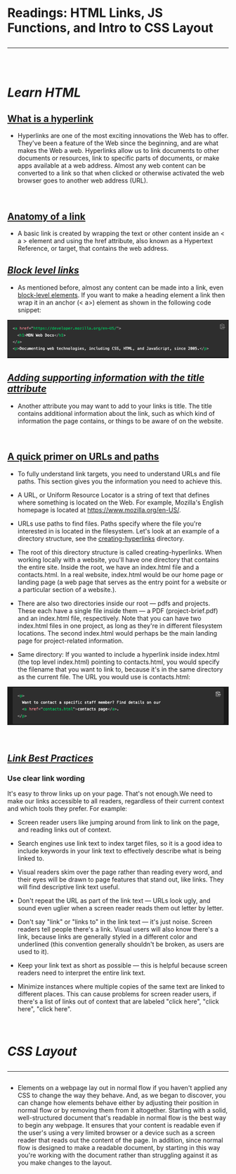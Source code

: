# Readings: HTML Links, JS Functions, and Intro to CSS Layout <hr>


&nbsp;
&nbsp;

# ***Learn HTML***

## <ins>What is a hyperlink</ins>

- Hyperlinks are one of the most exciting innovations the Web has to offer. They've been a feature of the Web since the beginning, and are what makes the Web a web. Hyperlinks allow us to link documents to other documents or resources, link to specific parts of documents, or make apps available at a web address. Almost any web content can be converted to a link so that when clicked or otherwise activated the web browser goes to another web address (URL).

&nbsp;

## <ins> **Anatomy of a link** </ins>

- A basic link is created by wrapping the text or other content inside an < a > element and using the href attribute, also known as a Hypertext Reference, or target, that contains the web address.

## <ins>*Block level links*</ins>

- As mentioned before, almost any content can be made into a link, even [block-level elements](https://developer.mozilla.org/en-US/docs/Learn/HTML/Introduction_to_HTML/Getting_started#block_versus_inline_elements). If you want to make a heading element a link then wrap it in an anchor (< a>) element as shown in the following code snippet:

![](/Screenshot%202023-02-24%20at%202.54.28%20PM.png)

## <ins>[***Adding supporting information with the title attribute***](https://developer.mozilla.org/en-US/docs/Learn/HTML/Introduction_to_HTML/Creating_hyperlinks#adding_supporting_information_with_the_title_attribute)</ins>

- Another attribute you may want to add to your links is title. The title contains additional information about the link, such as which kind of information the page contains, or things to be aware of on the website.

&nbsp;
&nbsp;

## [A quick primer on URLs and paths](https://developer.mozilla.org/en-US/docs/Learn/HTML/Introduction_to_HTML/Creating_hyperlinks#a_quick_primer_on_urls_and_paths)

- To fully understand link targets, you need to understand URLs and file paths. This section gives you the information you need to achieve this.

- A URL, or Uniform Resource Locator is a string of text that defines where something is located on the Web. For example, Mozilla's English homepage is located at https://www.mozilla.org/en-US/.

- URLs use paths to find files. Paths specify where the file you're interested in is located in the filesystem. Let's look at an example of a directory structure, see the [creating-hyperlinks](https://github.com/mdn/learning-area/tree/main/html/introduction-to-html/creating-hyperlinks) directory.

- The root of this directory structure is called creating-hyperlinks. When working locally with a website, you'll have one directory that contains the entire site. Inside the root, we have an index.html file and a contacts.html. In a real website, index.html would be our home page or landing page (a web page that serves as the entry point for a website or a particular section of a website.).

- There are also two directories inside our root — pdfs and projects. These each have a single file inside them — a PDF (project-brief.pdf) and an index.html file, respectively. Note that you can have two index.html files in one project, as long as they're in different filesystem locations. The second index.html would perhaps be the main landing page for project-related information.

- Same directory: If you wanted to include a hyperlink inside index.html (the top level index.html) pointing to contacts.html, you would specify the filename that you want to link to, because it's in the same directory as the current file. The URL you would use is contacts.html:

![](/Screenshot%202023-02-24%20at%205.47.01%20PM.png)

&nbsp;
&nbsp;

## <ins>***Link Best Practices***</ins>

### Use clear link wording

It's easy to throw links up on your page. That's not enough.We need to make our links accessible to all readers, regardless of their current context and which tools they prefer. For example:

- Screen reader users like jumping around from link to link on the page, and reading links out of context.


- Search engines use link text to index target files, so it is a good idea to include keywords in your link text to effectively describe what is being linked to.


- Visual readers skim over the page rather than reading every word, and their eyes will be drawn to page features that stand out, like links. They will find descriptive link text useful.

- Don't repeat the URL as part of the link text — URLs look ugly, and sound even uglier when a screen reader reads them out letter by letter.


- Don't say "link" or "links to" in the link text — it's just noise. Screen readers tell people there's a link. Visual users will also know there's a link, because links are generally styled in a different color and underlined (this convention generally shouldn't be broken, as users are used to it).


- Keep your link text as short as possible — this is helpful because screen readers need to interpret the entire link text.

- Minimize instances where multiple copies of the same text are linked to different places. This can cause problems for screen reader users, if there's a list of links out of context that are labeled "click here", "click here", "click here".

&nbsp;


# ***CSS Layout*** <hr>

- Elements on a webpage lay out in normal flow if you haven't applied any CSS to change the way they behave. And, as we began to discover, you can change how elements behave either by adjusting their position in normal flow or by removing them from it altogether. Starting with a solid, well-structured document that's readable in normal flow is the best way to begin any webpage. It ensures that your content is readable even if the user's using a very limited browser or a device such as a screen reader that reads out the content of the page. In addition, since normal flow is designed to make a readable document, by starting in this way you're working with the document rather than struggling against it as you make changes to the layout.

